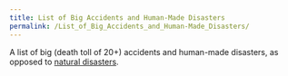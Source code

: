 ```yaml
---
title: List of Big Accidents and Human-Made Disasters
permalink: /List_of_Big_Accidents_and_Human-Made_Disasters/
---
```


A list of big (death toll of 20+) accidents and human-made disasters, as
opposed to [natural
disasters](List_of_Big_Natural_Disasters "wikilink").